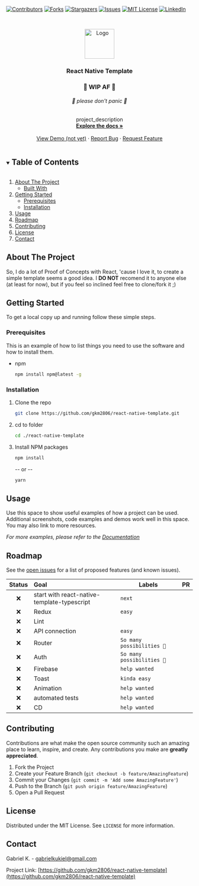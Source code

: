 <!--
*** Thanks for checking out the Best-README-Template. If you have a suggestion
*** that would make this better, please fork the repo and create a pull request
*** or simply open an issue with the tag "enhancement".
*** Thanks again! Now go create something AMAZING! :D
***

<!-- PROJECT SHIELDS -->
<!--
*** I'm using markdown "reference style" links for readability.
*** Reference links are enclosed in brackets [ ] instead of parentheses ( ).
*** See the bottom of this document for the declaration of the reference variables
*** for contributors-url, forks-url, etc. This is an optional, concise syntax you may use.
*** https://www.markdownguide.org/basic-syntax/#reference-style-links
-->
[![Contributors][contributors-shield]][contributors-url]
[![Forks][forks-shield]][forks-url]
[![Stargazers][stars-shield]][stars-url]
[![Issues][issues-shield]][issues-url]
[![MIT License][license-shield]][license-url]
[![LinkedIn][linkedin-shield]][linkedin-url]



<!-- PROJECT LOGO -->
<br />
<p align="center">
  <a href="https://github.com/gkm2806/react-native-template">
    <img src="images/logo.png" alt="Logo" width="80" height="80">
  </a>

  <h3 align="center">React Native Template</h3>
  <h3 align="center"> 🚧 WIP AF 🚧</h3>
  <h6 align="center"> 🎒 please don't panic 🎒</h3>
  <p align="center">
    project_description
    <br />
    <a href="https://github.com/gkm2806/react-native-template"><strong>Explore the docs »</strong></a>
    <br />
    <br />
    <a href="https://youtu.be/dQw4w9WgXcQ">View Demo (not yet)</a>
    ·
    <a href="https://github.com/gkm2806/react-native-template/issues">Report Bug</a>
    ·
    <a href="https://github.com/gkm2806/react-native-template/issues">Request Feature</a>
  </p>
</p>


<!-- TABLE OF CONTENTS -->
<details open="open">
  <summary><h2 style="display: inline-block">Table of Contents</h2></summary>
  <ol>
    <li>
      <a href="#about-the-project">About The Project</a>
      <ul>
        <li><a href="#built-with">Built With</a></li>
      </ul>
    </li>
    <li>
      <a href="#getting-started">Getting Started</a>
      <ul>
        <li><a href="#prerequisites">Prerequisites</a></li>
        <li><a href="#installation">Installation</a></li>
      </ul>
    </li>
    <li><a href="#usage">Usage</a></li>
    <li><a href="#roadmap">Roadmap</a></li>
    <li><a href="#contributing">Contributing</a></li>
    <li><a href="#license">License</a></li>
    <li><a href="#contact">Contact</a></li>
  </ol>
</details>


<!-- ABOUT THE PROJECT -->
## About The Project

So, I do a lot of Proof of Concepts with React, 'cause I love it, to create a simple template seems a good idea. I **DO NOT** recomend it to anyone else (at least for now), but if you feel so inclined feel free to clone/fork it ;)

<!-- GETTING STARTED -->
## Getting Started

To get a local copy up and running follow these simple steps.

### Prerequisites

This is an example of how to list things you need to use the software and how to install them.
* npm
  ```sh
  npm install npm@latest -g
  ```

### Installation

1. Clone the repo
   ```sh
   git clone https://github.com/gkm2806/react-native-template.git
   ```
2. cd to folder
   ```sh
   cd ./react-native-template
   ```
3. Install NPM packages
   ```sh
   npm install
   ```
   -- or --
   ```sh
   yarn
   ```

<!-- USAGE EXAMPLES -->
## Usage

Use this space to show useful examples of how a project can be used. Additional screenshots, code examples and demos work well in this space. You may also link to more resources.

_For more examples, please refer to the [Documentation](https://example.com)_


<!-- ROADMAP -->
## Roadmap

See the [open issues](https://github.com/gkm2806/react-native-template/issues) for a list of proposed features (and known issues).

| Status | Goal | Labels | PR |
| :---: | :--- | --- | --- |
| ❌ | start with react-native-template-typescript | `next`|  |
| ❌ | Redux |`easy`|  |
| ❌ | Lint |  |  |
| ❌ | API connection |`easy`|  |
| ❌ | Router |`So many possibilities 🤔`|  |
| ❌ | Auth |`So many possibilities 🤔`|  |
| ❌ | Firebase |`help wanted`|  |
| ❌ | Toast |`kinda easy`|  |
| ❌ | Animation |`help wanted`|  |
| ❌ | automated tests |`help wanted`| |
| ❌ | CD |`help wanted`| |

<!-- CONTRIBUTING -->
## Contributing

Contributions are what make the open source community such an amazing place to learn, inspire, and create. Any contributions you make are **greatly appreciated**.

1. Fork the Project
2. Create your Feature Branch (`git checkout -b feature/AmazingFeature`)
3. Commit your Changes (`git commit -m 'Add some AmazingFeature'`)
4. Push to the Branch (`git push origin feature/AmazingFeature`)
5. Open a Pull Request

<!-- LICENSE -->
## License

Distributed under the MIT License. See `LICENSE` for more information.



<!-- CONTACT -->
## Contact

Gabriel K. - gabrielkukiel@gmail.com

Project Link: [https://github.com/gkm2806/react-native-template](https://github.com/gkm2806/react-native-template)


<!-- MARKDOWN LINKS & IMAGES -->
<!-- https://www.markdownguide.org/basic-syntax/#reference-style-links -->
[contributors-shield]: https://img.shields.io/github/contributors/react-native-template.svg?style=for-the-badge
[contributors-url]: https://github.com/gkm2806/react-native-template/graphs/contributors
[forks-shield]: https://img.shields.io/github/forks/react-native-template.svg?style=for-the-badge
[forks-url]: https://github.com/gkm2806/react-native-template/network/members
[stars-shield]: https://img.shields.io/github/stars/react-native-template.svg?style=for-the-badge
[stars-url]: https://github.com/gkm2806/react-native-template/stargazers
[issues-shield]: https://img.shields.io/github/issues/react-native-template.svg?style=for-the-badge
[issues-url]: https://github.com/gkm2806/react-native-template/issues
[license-shield]: https://img.shields.io/github/license/react-native-template.svg?style=for-the-badge
[license-url]: https://github.com/gkm2806/react-native-template/blob/main/LICENSE.txt
[linkedin-shield]: https://img.shields.io/badge/-LinkedIn-black.svg?style=for-the-badge&logo=linkedin&colorB=555
[linkedin-url]: https://linkedin.com/in/gkm2806
